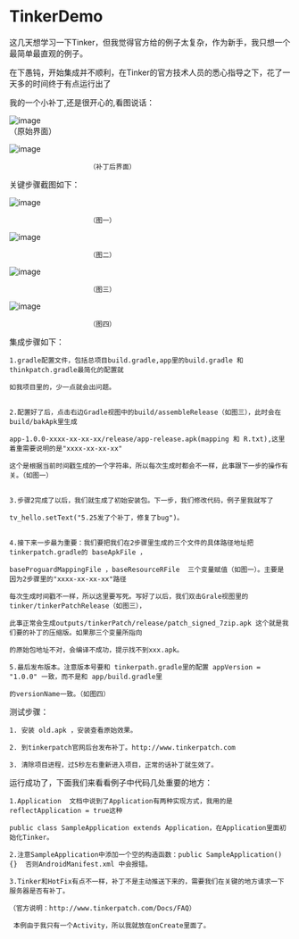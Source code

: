 # TinkerDemo
这几天想学习一下Tinker，但我觉得官方给的例子太复杂，作为新手，我只想一个最简单最直观的例子。

在下愚钝，开始集成并不顺利，在Tinker的官方技术人员的悉心指导之下，花了一天多的时间终于有点运行出了

我的一个小补丁,还是很开心的,看图说话：


![image](https://github.com/tomyZhou/TinkerDemo/blob/master/scrrenshot/old.png)   
						（原始界面）

![image](https://github.com/tomyZhou/TinkerDemo/blob/master/scrrenshot/new.png)  
		
						（补丁后界面）

关键步骤截图如下：

![image](https://github.com/tomyZhou/TinkerDemo/blob/master/scrrenshot/1.png) 

						（图一）

![image](https://github.com/tomyZhou/TinkerDemo/blob/master/scrrenshot/2.png)

						（图二）

![image](https://github.com/tomyZhou/TinkerDemo/blob/master/scrrenshot/3.png)

						（图三）

![image](https://github.com/tomyZhou/TinkerDemo/blob/master/scrrenshot/4.png)

						（图四）



集成步骤如下：

	1.gradle配置文件，包括总项目build.gradle,app里的build.gradle 和 thinkpatch.gradle最简化的配置就
	
	如我项目里的，少一点就会出问题。
	
	
	2.配置好了后，点击右边Gradle视图中的build/assembleRelease（如图三），此时会在build/bakApk里生成
	
	app-1.0.0-xxxx-xx-xx-xx/release/app-release.apk(mapping 和 R.txt),这里着重需要说明的是"xxxx-xx-xx-xx"
	
	这个是根据当前时间戳生成的一个字符串，所以每次生成时都会不一样，此事跟下一步的操作有关。（如图一）
	
	
	3.步骤2完成了以后，我们就生成了初始安装包。下一步，我们修改代码，例子里我就写了

	tv_hello.setText("5.25发了个补丁，修复了bug")。
	
	
	4.接下来一步最为重要：我们要把我们在2步骤里生成的三个文件的具体路径地址把tinkerpatch.gradle的 baseApkFile ，
	
	baseProguardMappingFile ，baseResourceRFile  三个变量赋值（如图一）。主要是因为2步骤里的"xxxx-xx-xx-xx"路径
	
	每次生成时间戳不一样，所以这里要写死。写好了以后，我们双击Grale视图里的tinker/tinkerPatchRelease（如图三），
	
	此事正常会生成outputs/tinkerPatch/release/patch_signed_7zip.apk 这个就是我们要的补丁的压缩版。如果那三个变量所指向

	的原始包地址不对，会编译不成功，提示找不到xxx.apk。
	
	5.最后发布版本。注意版本号要和 tinkerpath.gradle里的配置 appVersion = "1.0.0" 一致，而不是和 app/build.gradle里
	
	的versionName一致。（如图四）
	

测试步骤：

	1. 安装 old.apk ，安装查看原始效果。
	
	2. 到tinkerpatch官网后台发布补丁。http://www.tinkerpatch.com
	
	3. 清除项目进程，过5秒左右重新进入项目，正常的话补丁就生效了。
	
	
	
运行成功了，下面我们来看看例子中代码几处重要的地方：

	1.Application  文档中说到了Application有两种实现方式，我用的是 reflectApplication = true这种
	
	public class SampleApplication extends Application，在Application里面初始化Tinker。
	
	2.注意SampleApplication中添加一个空的构造函数：public SampleApplication() {}  否则AndroidManifest.xml 中会报错。
		 
	3.Tinker和HotFix有点不一样，补丁不是主动推送下来的，需要我们在关键的地方请求一下服务器是否有补丁。
	
	（官方说明：http://www.tinkerpatch.com/Docs/FAQ）
	
	 本例由于我只有一个Activity，所以我就放在onCreate里面了。
	